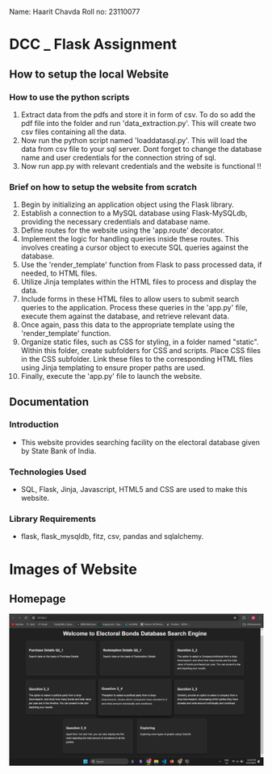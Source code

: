 Name: Haarit Chavda
Roll no: 23110077

# DCC _ Flask Assignment

## How to setup the local Website
 

### How to use the python scripts 
1) Extract data from the pdfs and store it in form of csv. To do so add the pdf file into the folder and run 'data_extraction.py'. This will create two csv files containing all the data.
2) Now run the python script named 'loaddatasql.py'. This will load the data from csv file to your sql server. Dont forget to change the database name and user credentials for the connection string of sql.
3) Now run app.py with relevant credentials and the website is functional !!


### Brief on how to setup the website from scratch
1. Begin by initializing an application object using the Flask library.
2. Establish a connection to a MySQL database using Flask-MySQLdb, providing the necessary credentials and database name.
3. Define routes for the website using the 'app.route' decorator.
4. Implement the logic for handling queries inside these routes. This involves creating a cursor object to execute SQL queries against the database.
5. Use the 'render_template' function from Flask to pass processed data, if needed, to HTML files.
6. Utilize Jinja templates within the HTML files to process and display the data.
7. Include forms in these HTML files to allow users to submit search queries to the application. Process these queries in the 'app.py' file, execute them against the database, and retrieve relevant data.
8. Once again, pass this data to the appropriate template using the 'render_template' function.
9. Organize static files, such as CSS for styling, in a folder named "static". Within this folder, create subfolders for CSS and scripts. Place CSS files in the CSS subfolder. Link these files to the corresponding HTML files using Jinja templating to ensure proper paths are used.
10. Finally, execute the 'app.py' file to launch the website.




## Documentation

### Introduction
- This website provides searching facility on the electoral database given by State Bank of India. 
### Technologies Used
- SQL, Flask, Jinja, Javascript, HTML5 and CSS are used to make this website.
### Library Requirements
- flask, flask_mysqldb, fitz, csv, pandas and sqlalchemy.



# Images of Website
## Homepage
![ALT TEXT](./Website_Images/Home_Page.png)
